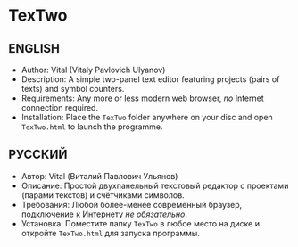 # TexTwo
## ENGLISH
* Author: Vital (Vitaly Pavlovich Ulyanov)
* Description: A simple two-panel text editor featuring projects (pairs of texts) and symbol counters.
* Requirements: Any more or less modern web browser, *no* Internet connection required.
* Installation: Place the `TexTwo` folder anywhere on your disc and open `TexTwo.html` to launch the programme.

## РУССКИЙ
* Автор: Vital (Виталий Павлович Ульянов)
* Описание: Простой двухпанельный текстовый редактор с проектами (парами текстов) и счётчиками символов.
* Требования: Любой более-менее современный браузер, подключение к Интернету *не обязательно*.
* Установка: Поместите папку `TexTwo` в любое место на диске и откройте `TexTwo.html` для запуска программы.